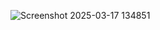 ![Screenshot 2025-03-17 134851](https://github.com/user-attachments/assets/aa516310-e5b2-4063-9d38-bb89f1a001cf)
